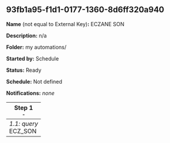 ## 93fb1a95-f1d1-0177-1360-8d6ff320a940

**Name** (not equal to External Key)**:** ECZANE SON

**Description:** n/a

**Folder:** my automations/

**Started by:** Schedule

**Status:** Ready

**Schedule:** Not defined

**Notifications:** _none_


| Step 1<br>_<small>-</small>_ |
| --- |
| _1.1: query_<br>ECZ_SON |
